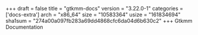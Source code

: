 +++
draft = false
title = "gtkmm-docs"
version = "3.22.0-1"
categories = ['docs-extra']
arch = "x86_64"
size = "10583364"
usize = "161834694"
sha1sum = "274a00a097fb283a69dd4868cfc6da04d6b630c2"
+++
Gtkmm Documentation